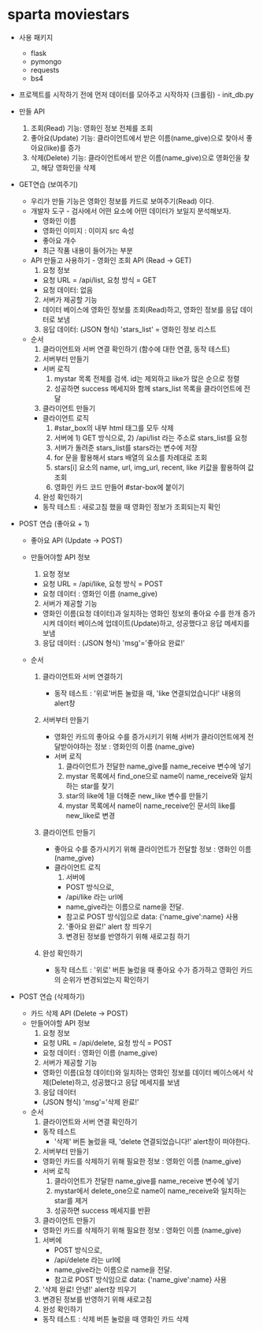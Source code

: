# sparta moviestars

- 사용 패키지

  - flask
  - pymongo
  - requests
  - bs4

- 프로젝트를 시작하기 전에 먼저 데이터를 모아주고 시작하자 (크롤링) - init_db.py

- 만들 API

  1. 조회(Read) 기능: 영화인 정보 전체를 조회
  2. 좋아요(Update) 기능: 클라이언트에서 받은 이름(name_give)으로 찾아서 좋아요(like)를 증가
  3. 삭제(Delete) 기능: 클라이언트에서 받은 이름(name_give)으로 영화인을 찾고, 해당 영화인을 삭제

- GET연습 (보여주기)

  - 우리가 만들 기능은 영화인 정보를 카드로 보여주기(Read) 이다.
  - 개발자 도구 - 검사에서 어떤 요소에 어떤 데이터가 보일지 분석해보자.
    - 영화인 이름
    - 영화인 이미지 : 이미지 src 속성
    - 좋아요 개수
    - 최근 작품 내용이 들어가는 부분
  - API 만들고 사용하기 - 영화인 조회 API (Read -> GET)
    1. 요청 정보
    - 요청 URL = /api/list, 요청 방식 = GET
    - 요청 데이터: 없음
    2. 서버가 제공할 기능
    - 데이터 베이스에 영화인 정보를 조회(Read)하고, 영화인 정보를 응답 데이터로 보냄
    3. 응답 데이터: (JSON 형식) 'stars_list' = 영화인 정보 리스트
  - 순서
    1. 클라이언트와 서버 연결 확인하기 (함수에 대한 연결, 동작 테스트)
    2. 서버부터 만들기
    - 서버 로직
      1. mystar 목록 전체를 검색. id는 제외하고 like가 많은 순으로 정렬
      2. 성공하면 success 메세지와 함께 stars_list 목록을 클라이언트에 전달
    3. 클라이언트 만들기
    - 클라이언트 로직
      1. #star_box의 내부 html 태그를 모두 삭제
      2. 서버에 1) GET 방식으로, 2) /api/list 라는 주소로 stars_list를 요청
      3. 서버가 돌려준 stars_list를 stars라는 변수에 저장
      4. for 문을 활용해서 stars 배열의 요소를 차례대로 조회
      5. stars[i] 요소의 name, url, img_url, recent, like 키값을 활용하여 값 조회
      6. 영화인 카드 코드 만들어 #star-box에 붙이기
    4. 완성 확인하기
    - 동작 테스트 : 새로고침 했을 때 영화인 정보가 조회되는지 확인

- POST 연습 (좋아요 + 1)

  - 좋아요 API (Update -> POST)
  - 만들어야할 API 정보
    1. 요청 정보
    - 요청 URL = /api/like, 요청 방식 = POST
    - 요청 데이터 : 영화인 이름 (name_give)
    2. 서버가 제공할 기능
    - 영화인 이름(요청 데이터)과 일치하는 영화인 정보의 좋아요 수를 한개 증가시켜 데이터 베이스에 업데이트(Update)하고, 성공했다고 응답 메세지를 보냄
    3. 응답 데이터 : (JSON 형식) 'msg'='좋아요 완료!'
  - 순서

    1. 클라이언트와 서버 연결하기

       - 동작 테스트 : '위로'버튼 눌렀을 때, 'like 연결되었습니다!' 내용의 alert창

    2. 서버부터 만들기

       - 영화인 카드의 좋아요 수를 증가시키기 위해 서버가 클라이언트에게 전달받아야하는 정보 : 영화인의 이름 (name_give)
       - 서버 로직
         1. 클라이언트가 전달한 name_give를 name_receive 변수에 넣기
         2. mystar 목록에서 find_one으로 name이 name_receive와 일치하는 star를 찾기
         3. star의 like에 1을 더해준 new_like 변수를 만들기
         4. mystar 목록에서 name이 name_receive인 문서의 like를 new_like로 변경

    3. 클라이언트 만들기

       - 좋아요 수를 증가시키기 위해 클라이언트가 전달할 정보 : 영화인 이름(name_give)
       - 클라이언트 로직
         1. 서버에
         - POST 방식으로,
         - /api/like 라는 url에
         - name_give라는 이름으로 name을 전달.
         - 참고로 POST 방식임으로 data: {'name_give':name} 사용
         2. '좋아요 완료!' alert 창 띄우기
         3. 변경된 정보를 반영하기 위해 새로고침 하기

    4. 완성 확인하기

       - 동작 테스트 : '위로' 버튼 눌렀을 때 좋아요 수가 증가하고 영화인 카드의 순위가 변경되었는지 확인하기

- POST 연습 (삭제하기)
  - 카드 삭제 API (Delete -> POST)
  - 만들어야할 API 정보
    1. 요청 정보
    - 요청 URL = /api/delete, 요청 방식 = POST
    - 요청 데이터 : 영화인 이름 (name_give)
    2. 서버가 제공할 기능
    - 영화인 이름(요청 데이터)와 일치하는 영화인 정보를 데이터 베이스에서 삭제(Delete)하고, 성공했다고 응답 메세지를 보냄
    3. 응답 데이터
    - (JSON 형식) 'msg'='삭제 완료!'
  - 순서
    1. 클라이언트와 서버 연결 확인하기
    - 동작 테스트
      - '삭제' 버튼 눌렀을 때, 'delete 연결되었습니다!' alert창이 떠야한다.
    2. 서버부터 만들기
    - 영화인 카드를 삭제하기 위해 필요한 정보 : 영화인 이름 (name_give)
    - 서버 로직
      1. 클라이언트가 전달한 name_give를 name_receive 변수에 넣기
      2. mystar에서 delete_one으로 name이 name_receive와 일치하는 star를 제거
      3. 성공하면 success 메세지를 반환
    3. 클라이언트 만들기
    - 영화인 카드를 삭제하기 위해 필요한 정보 : 영화인 이름 (name_give)
    1. 서버에
       - POST 방식으로,
       - /api/delete 라는 url에
       - name_give라는 이름으로 name을 전달.
       - 참고로 POST 방식임으로 data: {'name_give':name} 사용
    2. '삭제 완료! 안녕!' alert창 띄우기
    3. 변경된 정보를 반영하기 위해 새로고침
    4. 완성 확인하기
    - 동작 테스트 : 삭제 버튼 눌렀을 때 영화인 카드 삭제
